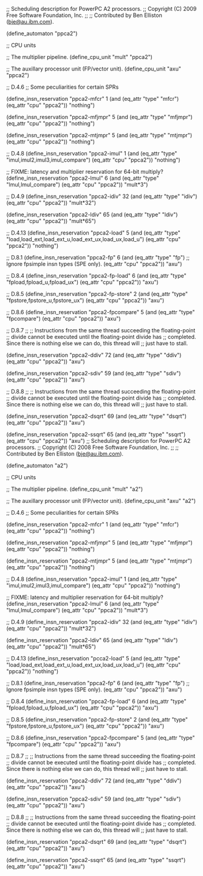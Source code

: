 ;; Scheduling description for PowerPC A2 processors.
;; Copyright (C) 2009 Free Software Foundation, Inc.
;;
;; Contributed by Ben Elliston (bje@au.ibm.com).

(define_automaton "ppca2")

;; CPU units

;; The multiplier pipeline.
(define_cpu_unit "mult" "ppca2")

;; The auxillary processor unit (FP/vector unit).
(define_cpu_unit "axu" "ppca2")

;; D.4.6
;; Some peculiarities for certain SPRs

(define_insn_reservation "ppca2-mfcr" 1
  (and (eq_attr "type" "mfcr")
       (eq_attr "cpu" "ppca2"))
   "nothing")

(define_insn_reservation "ppca2-mfjmpr" 5
  (and (eq_attr "type" "mfjmpr")
       (eq_attr "cpu" "ppca2"))
  "nothing")

(define_insn_reservation "ppca2-mtjmpr" 5
  (and (eq_attr "type" "mtjmpr")
       (eq_attr "cpu" "ppca2"))
  "nothing")

;; D.4.8
(define_insn_reservation "ppca2-imul" 1
  (and (eq_attr "type" "imul,imul2,imul3,imul_compare")
       (eq_attr "cpu" "ppca2"))
  "nothing")

;; FIXME: latency and multiplier reservation for 64-bit multiply?
(define_insn_reservation "ppca2-lmul" 6
  (and (eq_attr "type" "lmul,lmul_compare")
       (eq_attr "cpu" "ppca2"))
  "mult*3")

;; D.4.9
(define_insn_reservation "ppca2-idiv" 32
  (and (eq_attr "type" "idiv")
       (eq_attr "cpu" "ppca2"))
  "mult*32")

(define_insn_reservation "ppca2-ldiv" 65
  (and (eq_attr "type" "ldiv")
       (eq_attr "cpu" "ppca2"))
  "mult*65")

;; D.4.13
(define_insn_reservation "ppca2-load" 5
  (and (eq_attr "type" "load,load_ext,load_ext_u,load_ext_ux,load_ux,load_u")
       (eq_attr "cpu" "ppca2"))
  "nothing")

;; D.8.1
(define_insn_reservation "ppca2-fp" 6
  (and (eq_attr "type" "fp")     	   ;; Ignore fpsimple insn types (SPE only).
       (eq_attr "cpu" "ppca2"))
  "axu")

;; D.8.4
(define_insn_reservation "ppca2-fp-load" 6
  (and (eq_attr "type" "fpload,fpload_u,fpload_ux")
       (eq_attr "cpu" "ppca2"))
  "axu")

;; D.8.5
(define_insn_reservation "ppca2-fp-store" 2
  (and (eq_attr "type" "fpstore,fpstore_u,fpstore_ux")
       (eq_attr "cpu" "ppca2"))
  "axu")

;; D.8.6
(define_insn_reservation "ppca2-fpcompare" 5
  (and (eq_attr "type" "fpcompare")
       (eq_attr "cpu" "ppca2"))
 "axu")

;; D.8.7
;;
;; Instructions from the same thread succeeding the floating-point
;; divide cannot be executed until the floating-point divide has
;; completed.  Since there is nothing else we can do, this thread will
;; just have to stall.

(define_insn_reservation "ppca2-ddiv" 72
  (and (eq_attr "type" "ddiv")
       (eq_attr "cpu" "ppca2"))
   "axu")

(define_insn_reservation "ppca2-sdiv" 59
  (and (eq_attr "type" "sdiv")
       (eq_attr "cpu" "ppca2"))
   "axu")

;; D.8.8
;; 
;; Instructions from the same thread succeeding the floating-point
;; divide cannot be executed until the floating-point divide has
;; completed.  Since there is nothing else we can do, this thread will
;; just have to stall.

(define_insn_reservation "ppca2-dsqrt" 69
  (and (eq_attr "type" "dsqrt")
       (eq_attr "cpu" "ppca2"))
  "axu")

(define_insn_reservation "ppca2-ssqrt" 65
  (and (eq_attr "type" "ssqrt")
       (eq_attr "cpu" "ppca2"))
  "axu")
;; Scheduling description for PowerPC A2 processors.
;; Copyright (C) 2008 Free Software Foundation, Inc.
;;
;; Contributed by Ben Elliston (bje@au.ibm.com).

(define_automaton "a2")

;; CPU units

;; The multiplier pipeline.
(define_cpu_unit "mult" "a2")

;; The auxillary processor unit (FP/vector unit).
(define_cpu_unit "axu" "a2")

;; D.4.6
;; Some peculiarities for certain SPRs

(define_insn_reservation "ppca2-mfcr" 1
  (and (eq_attr "type" "mfcr")
       (eq_attr "cpu" "ppca2"))
   "nothing")

(define_insn_reservation "ppca2-mfjmpr" 5
  (and (eq_attr "type" "mfjmpr")
       (eq_attr "cpu" "ppca2"))
  "nothing")

(define_insn_reservation "ppca2-mtjmpr" 5
  (and (eq_attr "type" "mtjmpr")
       (eq_attr "cpu" "ppca2"))
  "nothing")

;; D.4.8
(define_insn_reservation "ppca2-imul" 1
  (and (eq_attr "type" "imul,imul2,imul3,imul_compare")
       (eq_attr "cpu" "ppca2"))
  "nothing")

;; FIXME: latency and multiplier reservation for 64-bit multiply?
(define_insn_reservation "ppca2-lmul" 6
  (and (eq_attr "type" "lmul,lmul_compare")
       (eq_attr "cpu" "ppca2"))
  "mult*3")

;; D.4.9
(define_insn_reservation "ppca2-idiv" 32
  (and (eq_attr "type" "idiv")
       (eq_attr "cpu" "ppca2"))
  "mult*32")

(define_insn_reservation "ppca2-ldiv" 65
  (and (eq_attr "type" "ldiv")
       (eq_attr "cpu" "ppca2"))
  "mult*65")

;; D.4.13
(define_insn_reservation "pcca2-load" 5
  (and (eq_attr "type" "load,load_ext,load_ext_u,load_ext_ux,load_ux,load_u")
       (eq_attr "cpu" "ppca2"))
  "nothing")

;; D.8.1
(define_insn_reservation "ppca2-fp" 6
  (and (eq_attr "type" "fp")     	   ;; Ignore fpsimple insn types (SPE only).
       (eq_attr "cpu" "ppca2"))
  "axu")

;; D.8.4
(define_insn_reservation "ppca2-fp-load" 6
  (and (eq_attr "type" "fpload,fpload_u,fpload_ux")
       (eq_attr "cpu" "ppca2"))
  "axu")

;; D.8.5
(define_insn_reservation "ppca2-fp-store" 2
  (and (eq_attr "type" "fpstore,fpstore_u,fpstore_ux")
       (eq_attr "cpu" "ppca2"))
  "axu")

;; D.8.6
(define_insn_reservation "ppca2-fpcompare" 5
  (and (eq_attr "type" "fpcompare")
       (eq_attr "cpu" "ppca2"))
 "axu")

;; D.8.7
;;
;; Instructions from the same thread succeeding the floating-point
;; divide cannot be executed until the floating-point divide has
;; completed.  Since there is nothing else we can do, this thread will
;; just have to stall.

(define_insn_reservation "ppca2-ddiv" 72
  (and (eq_attr "type" "ddiv")
       (eq_attr "cpu" "ppca2"))
   "axu")

(define_insn_reservation "ppca2-sdiv" 59
  (and (eq_attr "type" "sdiv")
       (eq_attr "cpu" "ppca2"))
   "axu")

;; D.8.8
;; 
;; Instructions from the same thread succeeding the floating-point
;; divide cannot be executed until the floating-point divide has
;; completed.  Since there is nothing else we can do, this thread will
;; just have to stall.

(define_insn_reservation "ppca2-dsqrt" 69
  (and (eq_attr "type" "dsqrt")
       (eq_attr "cpu" "ppca2"))
  "axu")

(define_insn_reservation "ppca2-ssqrt" 65
  (and (eq_attr "type" "ssqrt")
       (eq_attr "cpu" "ppca2"))
  "axu")
